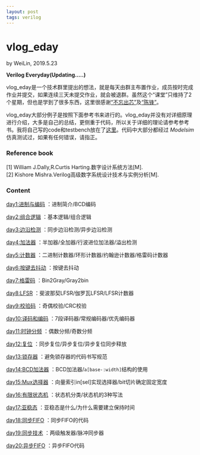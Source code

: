 ```yaml
---
layout: post
tags: verilog
---
```


# vlog_eday
by WeiLin, 2019.5.23

**Verilog Everyday(Updating.....)**

vlog_eday是一个技术群里提出的想法，就是每天由群主布置作业，成员按时完成作业并提交，如果连续三天未提交作业，就会被退群。虽然这个“课堂”只维持了2个星期，但也是学到了很多东西，这里很感谢[“不忘出芯”](https://github.com/ic7x24)及[“陈锋”](http://exasic.com/)。

vlog_eday大部分例子是按照下面参考书来进行的。vlog_eday并没有对详细原理进行介绍，大多是自己的总结，更侧重于代码，所以关于详细的理论请参考参考书。我将自己写的code和testbench放在了[这里](https://github.com/xLinWei/vlog_eday)。代码中大部分都经过 _Modelsim_ 仿真测试过，如果有任何错误，请指正。

### Reference book
[1] William J.Dally,R.Curtis Harting.数字设计系统方法[M].  
[2] Kishore Mishra.Verilog高级数字系统设计技术与实例分析[M].

### Content

[day1:进制与编码](./vlog_day01.html)
：进制简介/BCD编码

[day2:组合逻辑](./vlog_day02.html)
：基本逻辑/组合逻辑

[day3:边沿检测](./vlog_day03.html)
：同步边沿检测/异步边沿检测

[day4:加法器](./vlog_day04.html)
：半加器/全加器/行波进位加法器/溢出检测

[day5:计数器](./vlog_day05.html)
：二进制计数器/环形计数器/约翰逊计数器/格雷码计数器

[day6:按键去抖动](./vlog_day06.html)
：按键去抖动

[day7:格雷码](./vlog_day07.html)
：Bin2Gray/Gray2bin

[day8:LFSR](./vlog_day08.html)
：斐波那契LFSR/伽罗瓦LFSR/LFSR计数器

[day9:校验码](./vlog_day09.html)
：奇偶校验/CRC校验

[day10:译码和编码](./vlog_day10.html)
：7段译码器/常规编码器/优先编码器

[day11:时钟分频](./vlog_day11.html)
：偶数分频/奇数分频

[day12:复位](./vlog_day12.html)
：同步复位/异步复位/异步复位同步释放

[day13:锁存器](./vlog_day13.html)
：避免锁存器的代码书写规范

[day14:BCD加法器](./vlog_day14.html)
：BCD加法器/`a[base-:width]`结构的使用

[day15:Mux选择器](./vlog_day15.html)
：向量索引in[sel]实现选择器/bit切片确定固定宽度

[day16:有限状态机](./vlog_day16.html)
：状态机分类/状态机的3种写法

[day17:亚稳态](./vlog_day17.html)
：亚稳态是什么/为什么需要建立保持时间

[day18:同步FIFO](./vlog_day18.html)
：同步FIFO的代码

[day19:同步技术](./vlog_day19.html)
：两级触发器/脉冲同步器

[day20:异步FIFO](./vlog_day20.html)
：异步FIFO代码